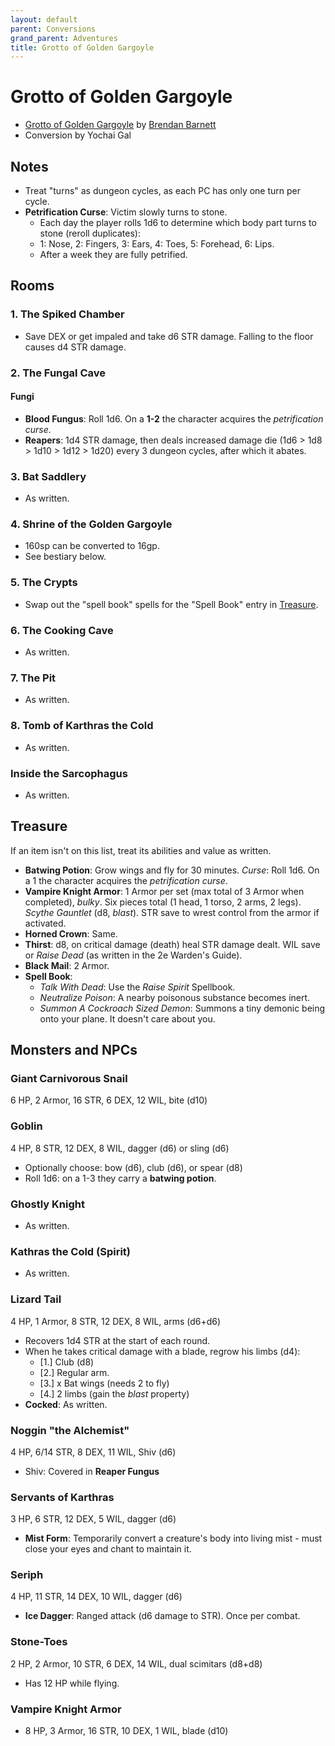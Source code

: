 ```yaml
---
layout: default
parent: Conversions
grand_parent: Adventures
title: Grotto of Golden Gargoyle
---
```


# Grotto of Golden Gargoyle

- [Grotto of Golden Gargoyle](https://pocket-sized-perils.itch.io/grotto-of) by [Brendan Barnett](https://dexsave.blogspot.com)
- Conversion by Yochai Gal

## Notes

- Treat "turns" as dungeon cycles, as each PC has only one turn per cycle.
- **Petrification Curse**: Victim slowly turns to stone. 
  - Each day the player rolls 1d6 to determine which body part turns to stone (reroll duplicates):  
  - 1: Nose, 2: Fingers, 3: Ears, 4: Toes, 5: Forehead, 6: Lips. 
  - After a week they are fully petrified.

## Rooms

### 1. The Spiked Chamber

- Save DEX or get impaled and take d6 STR damage. Falling to the floor causes d4 STR damage.

### 2. The Fungal Cave

#### Fungi

- **Blood Fungus**: Roll 1d6. On a **1-2** the character acquires the _petrification curse_.
- **Reapers**: 1d4 STR damage, then deals increased damage die (1d6 > 1d8 > 1d10 > 1d12 > 1d20) every 3 dungeon cycles, after which it abates.

### 3. Bat Saddlery

- As written.

### 4. Shrine of the Golden Gargoyle

- 160sp can be converted to 16gp.
- See bestiary below.

### 5. The Crypts

- Swap out the "spell book" spells for the "Spell Book" entry in [Treasure](#treasure).

### 6. The Cooking Cave

- As written.

### 7. The Pit

- As written.

### 8. Tomb of Karthras the Cold

- As written.

### Inside the Sarcophagus

- As written.

## Treasure

If an item isn't on this list, treat its abilities and value as written.

- **Batwing Potion**: Grow wings and fly for 30 minutes. _Curse_: Roll 1d6. On a 1 the character acquires the _petrification curse_.
- **Vampire Knight Armor**: 1 Armor per set (max total of 3 Armor when completed), _bulky_. Six pieces total (1 head, 1 torso, 2 arms, 2 legs). _Scythe Gauntlet_ (d8, _blast_). STR save to wrest control from the armor if activated.
- **Horned Crown**: Same.
- **Thirst**: d8, on critical damage (death) heal STR damage dealt. WIL save or _Raise Dead_ (as written in the 2e Warden's Guide). 
- **Black Mail**: 2 Armor.
- **Spell Book**:
  - _Talk With Dead_: Use the _Raise Spirit_ Spellbook.
  - _Neutralize Poison_: A nearby poisonous substance becomes inert.
  - _Summon A Cockroach Sized Demon_: Summons a tiny demonic being onto your plane. It doesn't care about you.

## Monsters and NPCs

### Giant Carnivorous Snail

6 HP, 2 Armor, 16 STR, 6 DEX, 12 WIL, bite (d10)

### Goblin

4 HP, 8 STR, 12 DEX, 8 WIL, dagger (d6) or sling (d6)

- Optionally choose: bow (d6), club (d6), or spear (d8)  
- Roll 1d6: on a 1-3 they carry a **batwing potion**.

### Ghostly Knight

- As written.

### Kathras the Cold (Spirit)

- As written.

### Lizard Tail

4 HP, 1 Armor, 8 STR, 12 DEX, 8 WIL, arms (d6+d6)
- Recovers 1d4 STR at the start of each round. 
- When he takes critical damage with a blade, regrow his limbs (d4):    
  - [1.] Club (d8)
  - [2.] Regular arm.
  - [3.] x Bat wings (needs 2 to fly)
  - [4.] 2 limbs (gain the _blast_ property)
- **Cocked**: As written. 

### Noggin "the Alchemist"

4 HP, 6/14 STR, 8 DEX, 11 WIL, Shiv (d6)
- Shiv: Covered in **Reaper Fungus**

### Servants of Karthras

3 HP, 6 STR, 12 DEX, 5 WIL, dagger (d6)

- **Mist Form**: Temporarily convert a creature's body into living mist - must close your eyes and chant to maintain it.

### Seriph

4 HP, 11 STR, 14 DEX, 10 WIL, dagger (d6)

- **Ice Dagger**: Ranged attack (d6 damage to STR). Once per combat.   

### Stone-Toes

2 HP, 2 Armor, 10 STR, 6 DEX, 14 WIL, dual scimitars (d8+d8)

- Has 12 HP while flying.

### Vampire Knight Armor

- 8 HP, 3 Armor, 16 STR, 10 DEX, 1 WIL, blade (d10)

